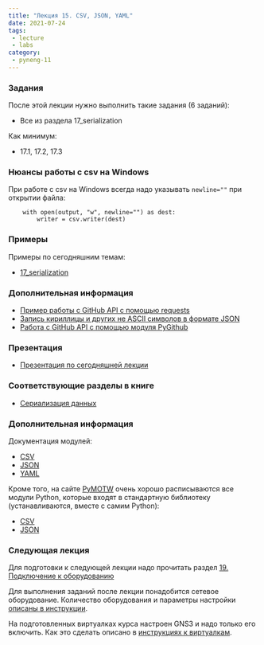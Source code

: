 ```yaml
---
title: "Лекция 15. CSV, JSON, YAML"
date: 2021-07-24
tags:
 - lecture
 - labs
category:
 - pyneng-11
---
```


### Задания

После этой лекции нужно выполнить такие задания (6 заданий):

* Все из раздела 17_serialization

Как минимум:

* 17.1, 17.2, 17.3

### Нюансы работы с csv на Windows

При работе с csv на Windows всегда надо указывать `newline=""` при открытии файла:
```
    with open(output, "w", newline="") as dest:
        writer = csv.writer(dest)
```


### Примеры

Примеры по сегодняшним темам:

* [17_serialization](https://github.com/pyneng/pyneng-online-11-jun-aug-2021/tree/main/examples/17_serialization)

### Дополнительная информация

* [Пример работы с GitHub API с помощью requests](https://pyneng.github.io/pyneng-3/GitHub-API-JSON-example/)
* [Запись кириллицы и других не ASCII символов в формате JSON](https://pyneng.github.io/pyneng-3/json-module/)
* [Работа с GitHub API с помощью модуля PyGithub](https://github.com/pyneng/pyneng-online-9-may-aug-2020/tree/master/scripts)

### Презентация

* [Презентация по сегодняшней лекции](https://github.com/pyneng/all-pyneng-slides/blob/main/pyneng/17_serialization.md)

### Соответствующие разделы в книге

* [Сериализация данных](https://pyneng.readthedocs.io/ru/latest/book/17_serialization/index.html)


### Дополнительная информация

Документация модулей:

* [CSV](https://docs.python.org/3/library/csv.html)
* [JSON](https://docs.python.org/3/library/json.html)
* [YAML](http://pyyaml.org/wiki/PyYAMLDocumentation)

Кроме того, на сайте [PyMOTW](https://pymotw.com/3/index.html) очень хорошо расписываются все модули Python, которые входят в стандартную библиотеку (устанавливаются, вместе с самим Python):

* [CSV](https://pymotw.com/3/csv/index.html)
* [JSON](https://pymotw.com/3/json/index.html)



### Следующая лекция

Для подготовки к следующей лекции надо прочитать раздел [19. Подключение к оборудованию](https://pyneng.readthedocs.io/ru/latest/book/19_ssh_telnet/index.html)

Для выполнения заданий после лекции понадобится сетевое оборудование. Количество оборудования и параметры настройки [описаны в инструкции](https://pyneng.github.io/docs/network_devices/).

На подготовленных виртуалках курса настроен GNS3 и надо только его включить. Как это сделать описано в [инструкциях к виртуалкам](https://pyneng.github.io/docs/course-vm/).

